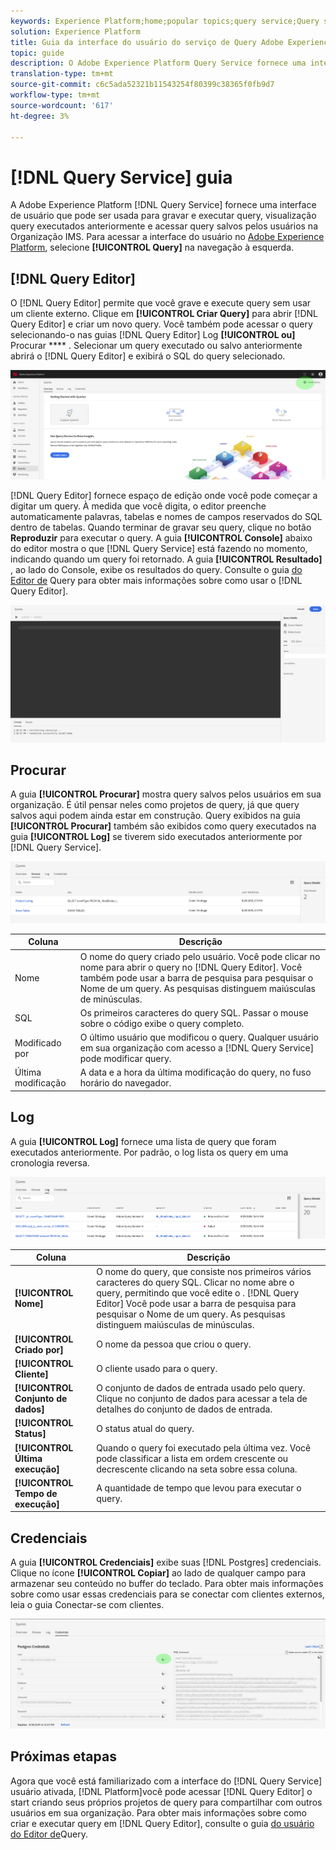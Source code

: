 ```yaml
---
keywords: Experience Platform;home;popular topics;query service;Query service;query
solution: Experience Platform
title: Guia da interface do usuário do serviço de Query Adobe Experience Platform
topic: guide
description: O Adobe Experience Platform Query Service fornece uma interface de usuário que pode ser usada para gravar e executar query, visualização query executados anteriormente e acessar query salvos por usuários na Organização IMS.
translation-type: tm+mt
source-git-commit: c6c5ada52321b11543254f80399c38365f0fb9d7
workflow-type: tm+mt
source-wordcount: '617'
ht-degree: 3%

---
```



# [!DNL Query Service] guia

A Adobe Experience Platform [!DNL Query Service] fornece uma interface de usuário que pode ser usada para gravar e executar query, visualização query executados anteriormente e acessar query salvos pelos usuários na Organização IMS. Para acessar a interface do usuário no [Adobe Experience Platform][platform-ui], selecione **[!UICONTROL Query]** na navegação à esquerda.

## [!DNL Query Editor]

O [!DNL Query Editor] permite que você grave e execute query sem usar um cliente externo. Clique em **[!UICONTROL Criar Query]** para abrir [!DNL Query Editor] e criar um novo query. Você também pode acessar o query selecionando-o nas guias [!DNL Query Editor] Log **[!UICONTROL ou]** Procurar **** . Selecionar um query executado ou salvo anteriormente abrirá o  [!DNL Query Editor] e exibirá o SQL do query selecionado.

![Imagem](../images/queries/ui-overview/overview.png)

[!DNL Query Editor] fornece espaço de edição onde você pode começar a digitar um query. À medida que você digita, o editor preenche automaticamente palavras, tabelas e nomes de campos reservados do SQL dentro de tabelas. Quando terminar de gravar seu query, clique no botão **Reproduzir** para executar o query. A guia **[!UICONTROL Console]** abaixo do editor mostra o que [!DNL Query Service] está fazendo no momento, indicando quando um query foi retornado. A guia **[!UICONTROL Resultado]** , ao lado do Console, exibe os resultados do query. Consulte o guia [do Editor de][query-editor] Query para obter mais informações sobre como usar o [!DNL Query Editor].

![Imagem](../images/queries/ui-overview/query-editor.png)

## Procurar

A guia **[!UICONTROL Procurar]** mostra query salvos pelos usuários em sua organização. É útil pensar neles como projetos de query, já que query salvos aqui podem ainda estar em construção. Query exibidos na guia **[!UICONTROL Procurar]** também são exibidos como query executados na guia **[!UICONTROL Log]** se tiverem sido executados anteriormente por [!DNL Query Service].

![Imagem](../images/queries/ui-overview/browse.png)

| Coluna | Descrição |
| --- | --- |
| Nome | O nome do query criado pelo usuário. Você pode clicar no nome para abrir o query no [!DNL Query Editor]. Você também pode usar a barra de pesquisa para pesquisar o Nome de um query. As pesquisas distinguem maiúsculas de minúsculas. |
| SQL | Os primeiros caracteres do query SQL. Passar o mouse sobre o código exibe o query completo. |
| Modificado por | O último usuário que modificou o query. Qualquer usuário em sua organização com acesso a [!DNL Query Service] pode modificar query. |
| Última modificação | A data e a hora da última modificação do query, no fuso horário do navegador. |

## Log

A guia **[!UICONTROL Log]** fornece uma lista de query que foram executados anteriormente. Por padrão, o log lista os query em uma cronologia reversa.

![Imagem](../images/queries/ui-overview/log.png)

| Coluna | Descrição |
| --- | --- |
| **[!UICONTROL Nome]** | O nome do query, que consiste nos primeiros vários caracteres do query SQL. Clicar no nome abre o query, permitindo que você edite o . [!DNL Query Editor] Você pode usar a barra de pesquisa para pesquisar o Nome de um query. As pesquisas distinguem maiúsculas de minúsculas. |
| **[!UICONTROL Criado por]** | O nome da pessoa que criou o query. |
| **[!UICONTROL Cliente]** | O cliente usado para o query. |
| **[!UICONTROL Conjunto de dados]** | O conjunto de dados de entrada usado pelo query. Clique no conjunto de dados para acessar a tela de detalhes do conjunto de dados de entrada. |
| **[!UICONTROL Status]** | O status atual do query. |
| **[!UICONTROL Última execução]** | Quando o query foi executado pela última vez. Você pode classificar a lista em ordem crescente ou decrescente clicando na seta sobre essa coluna. |
| **[!UICONTROL Tempo de execução]** | A quantidade de tempo que levou para executar o query. |

## Credenciais

A guia **[!UICONTROL Credenciais]** exibe suas [!DNL Postgres] credenciais. Clique no ícone **[!UICONTROL Copiar]** ao lado de qualquer campo para armazenar seu conteúdo no buffer do teclado. Para obter mais informações sobre como usar essas credenciais para se conectar com clientes externos, leia o guia [][connect-clients]Conectar-se com clientes.

![Imagem](../images/queries/ui-overview/credentials.png)

## Próximas etapas

Agora que você está familiarizado com a interface do [!DNL Query Service] usuário ativada, [!DNL Platform]você pode acessar [!DNL Query Editor] o start criando seus próprios projetos de query para compartilhar com outros usuários em sua organização. Para obter mais informações sobre como criar e executar query em [!DNL Query Editor], consulte o guia [do usuário do Editor de][query-editor]Query.

[platform-ui]: https://platform.adobe.com
[query-editor]: user-guide.md
[connect-clients]: ../clients/overview.md
